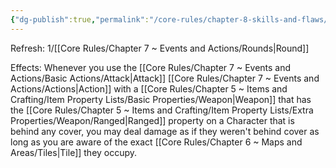 ```yaml
---
{"dg-publish":true,"permalink":"/core-rules/chapter-8-skills-and-flaws/skill-list/intelect/rank-2/trick-shot/"}
---
```


Refresh: 1/[[Core Rules/Chapter 7 ~ Events and Actions/Rounds\|Round]]

Effects:
Whenever you use the [[Core Rules/Chapter 7 ~ Events and Actions/Basic Actions/Attack\|Attack]] [[Core Rules/Chapter 7 ~ Events and Actions/Actions\|Action]] with a [[Core Rules/Chapter 5 ~ Items and Crafting/Item Property Lists/Basic Properties/Weapon\|Weapon]] that has the [[Core Rules/Chapter 5 ~ Items and Crafting/Item Property Lists/Extra Properties/Weapon/Ranged\|Ranged]] property on a Character that is behind any cover, you may deal damage as if they weren't behind cover as long as you are aware of the exact [[Core Rules/Chapter 6 ~ Maps and Areas/Tiles\|Tile]] they occupy.